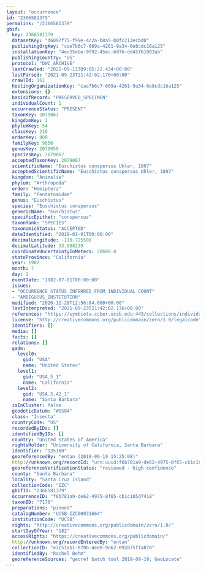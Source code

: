 ```yaml
---
layout: "occurrence"
id: "2366581379"
permalink: "/2366581379"
gbif:
  key: 2366581379
  datasetKey: "d6097f75-f99e-4c2a-b8a5-b0fc213ecbd0"
  publishingOrgKey: "cae7b6c7-669a-4261-9a34-6e8cdc16a125"
  installationKey: "4ec55ebe-9f92-45ec-b076-dd45f61003ab"
  publishingCountry: "US"
  protocol: "DWC_ARCHIVE"
  lastCrawled: "2021-09-11T09:05:22.434+00:00"
  lastParsed: "2021-09-23T21:42:02.176+00:00"
  crawlId: 161
  hostingOrganizationKey: "cae7b6c7-669a-4261-9a34-6e8cdc16a125"
  extensions: {}
  basisOfRecord: "PRESERVED_SPECIMEN"
  individualCount: 1
  occurrenceStatus: "PRESENT"
  taxonKey: 2079067
  kingdomKey: 1
  phylumKey: 54
  classKey: 216
  orderKey: 809
  familyKey: 9650
  genusKey: 2079059
  speciesKey: 2079067
  acceptedTaxonKey: 2079067
  scientificName: "Euschistus conspersus Uhler, 1897"
  acceptedScientificName: "Euschistus conspersus Uhler, 1897"
  kingdom: "Animalia"
  phylum: "Arthropoda"
  order: "Hemiptera"
  family: "Pentatomidae"
  genus: "Euschistus"
  species: "Euschistus conspersus"
  genericName: "Euschistus"
  specificEpithet: "conspersus"
  taxonRank: "SPECIES"
  taxonomicStatus: "ACCEPTED"
  dateIdentified: "2019-01-01T00:00:00"
  decimalLongitude: -119.725508
  decimalLatitude: 33.998239
  coordinateUncertaintyInMeters: 20600.0
  stateProvince: "California"
  year: 1982
  month: 7
  day: 1
  eventDate: "1982-07-01T00:00:00"
  issues:
  - "OCCURRENCE_STATUS_INFERRED_FROM_INDIVIDUAL_COUNT"
  - "AMBIGUOUS_INSTITUTION"
  modified: "2020-12-28T12:56:04.000+00:00"
  lastInterpreted: "2021-09-23T21:42:02.176+00:00"
  references: "https://symbiota.ccber.ucsb.edu:443/collections/individual/index.php?occid=135160"
  license: "http://creativecommons.org/publicdomain/zero/1.0/legalcode"
  identifiers: []
  media: []
  facts: []
  relations: []
  gadm:
    level0:
      gid: "USA"
      name: "United States"
    level1:
      gid: "USA.5_1"
      name: "California"
    level2:
      gid: "USA.5.42_1"
      name: "Santa Barbara"
  isInCluster: false
  geodeticDatum: "WGS84"
  class: "Insecta"
  countryCode: "US"
  recordedByIDs: []
  identifiedByIDs: []
  country: "United States of America"
  rightsHolder: "University of California, Santa Barbara"
  identifier: "135160"
  georeferencedBy: "entan (2019-09-19 15:25:08)"
  http://unknown.org/recordId: "urn:uuid:f6b781a9-de62-4975-8f65-cb1c185d7418"
  georeferenceVerificationStatus: "reviewed - high confidence"
  county: "Santa Barbara"
  locality: "Santa Cruz Island"
  collectionCode: "IZC"
  gbifID: "2366581379"
  occurrenceID: "f6b781a9-de62-4975-8f65-cb1c185d7418"
  taxonID: "7178"
  preparations: "pinned"
  catalogNumber: "UCSB-IZC00031664"
  institutionCode: "UCSB"
  rights: "http://creativecommons.org/publicdomain/zero/1.0/"
  startDayOfYear: "182"
  accessRights: "https://creativecommons.org/publicdomain/"
  http://unknown.org/recordEnteredBy: "entan"
  collectionID: "e7c51ab1-870b-4ee8-9d62-092875ffa870"
  identifiedBy: "Rachel Behm"
  georeferenceSources: "georef batch tool 2019-09-19; GeoLocate"
---
```

